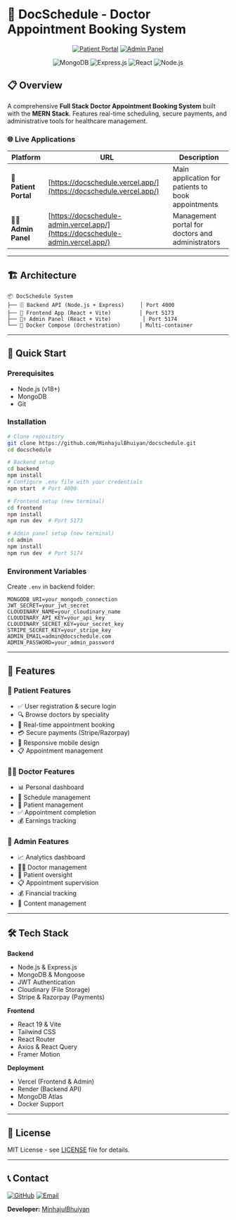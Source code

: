 # 🏥 DocSchedule - Doctor Appointment Booking System

<div align="center">

[![Patient Portal](https://img.shields.io/badge/🌐_Patient_Portal-Visit_Site-success?style=for-the-badge)](https://docschedule.vercel.app/)
[![Admin Panel](https://img.shields.io/badge/👨‍⚕️_Admin_Panel-Visit_Site-orange?style=for-the-badge)](https://docschedule-admin.vercel.app/)

![MongoDB](https://img.shields.io/badge/MongoDB-4EA94B?style=flat-square&logo=mongodb&logoColor=white)
![Express.js](https://img.shields.io/badge/Express.js-404D59?style=flat-square&logo=express)
![React](https://img.shields.io/badge/React-20232A?style=flat-square&logo=react&logoColor=61DAFB)
![Node.js](https://img.shields.io/badge/Node.js-43853D?style=flat-square&logo=node.js&logoColor=white)

</div>

## 📋 Overview

A comprehensive **Full Stack Doctor Appointment Booking System** built with the **MERN Stack**. Features real-time scheduling, secure payments, and administrative tools for healthcare management.

### 🌐 Live Applications

| Platform | URL | Description |
|----------|-----|-------------|
| 👥 **Patient Portal** | [https://docschedule.vercel.app/](https://docschedule.vercel.app/) | Main application for patients to book appointments |
| 👨‍⚕️ **Admin Panel** | [https://docschedule-admin.vercel.app/](https://docschedule-admin.vercel.app/) | Management portal for doctors and administrators |

---

## 🏗️ Architecture

```
📦 DocSchedule System
├── 🗄️ Backend API (Node.js + Express)     │ Port 4000
├── 👥 Frontend App (React + Vite)         │ Port 5173  
├── 👨‍⚕️ Admin Panel (React + Vite)          │ Port 5174
└── 🐳 Docker Compose (Orchestration)      │ Multi-container
```

---

## 🚀 Quick Start

### Prerequisites
- Node.js (v18+)
- MongoDB
- Git

### Installation
```bash
# Clone repository
git clone https://github.com/MinhajulBhuiyan/docschedule.git
cd docschedule

# Backend setup
cd backend
npm install
# Configure .env file with your credentials
npm start  # Port 4000

# Frontend setup (new terminal)
cd frontend
npm install
npm run dev  # Port 5173

# Admin panel setup (new terminal)
cd admin
npm install
npm run dev  # Port 5174
```

### Environment Variables
Create `.env` in backend folder:
```env
MONGODB_URI=your_mongodb_connection
JWT_SECRET=your_jwt_secret
CLOUDINARY_NAME=your_cloudinary_name
CLOUDINARY_API_KEY=your_api_key
CLOUDINARY_SECRET_KEY=your_secret_key
STRIPE_SECRET_KEY=your_stripe_key
ADMIN_EMAIL=admin@docschedule.com
ADMIN_PASSWORD=your_admin_password
```

---

## 🌟 Features

### 👥 Patient Features
- ✅ User registration & secure login
- 🔍 Browse doctors by speciality
- 📅 Real-time appointment booking
- 💳 Secure payments (Stripe/Razorpay)
- 📱 Responsive mobile design
- 📋 Appointment management

### 👨‍⚕️ Doctor Features
- 📊 Personal dashboard
- 📅 Schedule management
- 👥 Patient management
- ✅ Appointment completion
- 💰 Earnings tracking

### 🔧 Admin Features
- 📈 Analytics dashboard
- 👨‍⚕️ Doctor management
- 👥 Patient oversight
- 📋 Appointment supervision
- 💰 Financial tracking
- 📰 Content management

---

## 🛠️ Tech Stack

**Backend**
- Node.js & Express.js
- MongoDB & Mongoose
- JWT Authentication
- Cloudinary (File Storage)
- Stripe & Razorpay (Payments)

**Frontend**
- React 19 & Vite
- Tailwind CSS
- React Router
- Axios & React Query
- Framer Motion

**Deployment**
- Vercel (Frontend & Admin)
- Render (Backend API)
- MongoDB Atlas
- Docker Support

---

## 📄 License

MIT License - see [LICENSE](LICENSE) file for details.

---

## 📞 Contact

[![GitHub](https://img.shields.io/badge/GitHub-Issues-red?style=flat-square&logo=github)](https://github.com/MinhajulBhuiyan/docschedule/issues)
[![Email](https://img.shields.io/badge/Email-Contact-blue?style=flat-square&logo=gmail)](mailto:support@docschedule.com)

**Developer:** [MinhajulBhuiyan](https://github.com/MinhajulBhuiyan)
